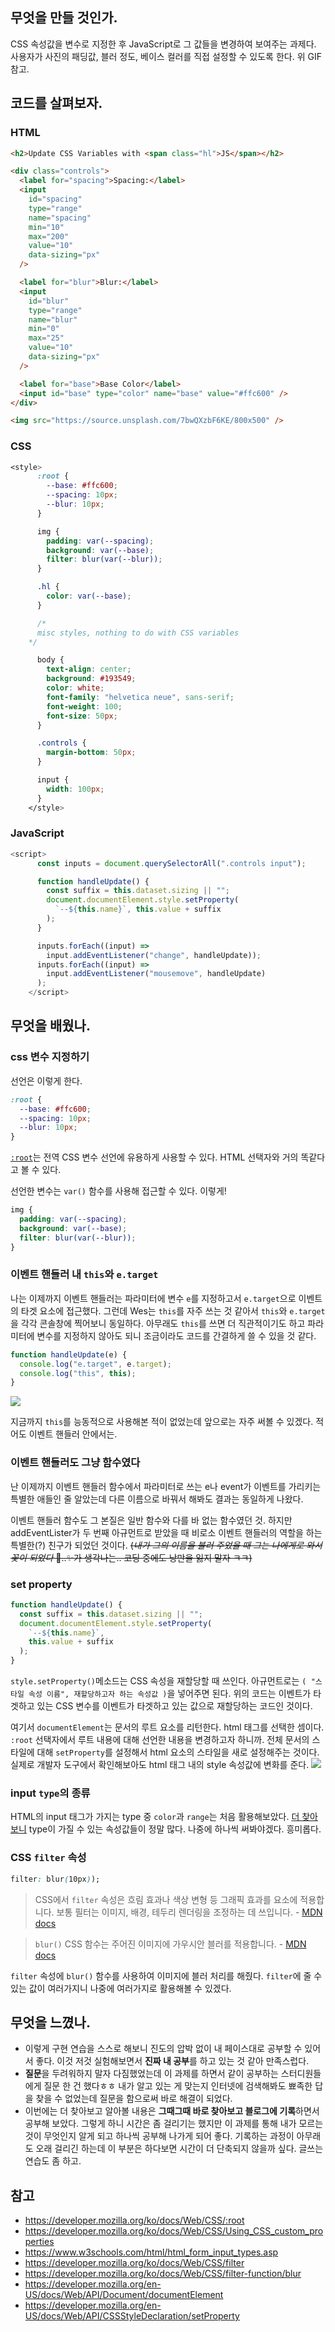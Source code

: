 ## 무엇을 만들 것인가.

CSS 속성값을 변수로 지정한 후 JavaScript로 그 값들을 변경하여 보여주는 과제다. 사용자가 사진의 패딩값, 블러 정도, 베이스 컬러를 직접 설정할 수 있도록 한다. 위 GIF 참고.

## 코드를 살펴보자.

### HTML

```html
<h2>Update CSS Variables with <span class="hl">JS</span></h2>

<div class="controls">
  <label for="spacing">Spacing:</label>
  <input
    id="spacing"
    type="range"
    name="spacing"
    min="10"
    max="200"
    value="10"
    data-sizing="px"
  />

  <label for="blur">Blur:</label>
  <input
    id="blur"
    type="range"
    name="blur"
    min="0"
    max="25"
    value="10"
    data-sizing="px"
  />

  <label for="base">Base Color</label>
  <input id="base" type="color" name="base" value="#ffc600" />
</div>

<img src="https://source.unsplash.com/7bwQXzbF6KE/800x500" />
```

### CSS

```css
<style>
      :root {
        --base: #ffc600;
        --spacing: 10px;
        --blur: 10px;
      }

      img {
        padding: var(--spacing);
        background: var(--base);
        filter: blur(var(--blur));
      }

      .hl {
        color: var(--base);
      }

      /*
      misc styles, nothing to do with CSS variables
    */

      body {
        text-align: center;
        background: #193549;
        color: white;
        font-family: "helvetica neue", sans-serif;
        font-weight: 100;
        font-size: 50px;
      }

      .controls {
        margin-bottom: 50px;
      }

      input {
        width: 100px;
      }
    </style>
```

### JavaScript

```javascript
<script>
      const inputs = document.querySelectorAll(".controls input");

      function handleUpdate() {
        const suffix = this.dataset.sizing || "";
        document.documentElement.style.setProperty(
          `--${this.name}`, this.value + suffix
        );
      }

      inputs.forEach((input) =>
        input.addEventListener("change", handleUpdate));
      inputs.forEach((input) =>
        input.addEventListener("mousemove", handleUpdate)
      );
    </script>
```

## 무엇을 배웠나.

### css 변수 지정하기

선언은 이렇게 한다.

```css
:root {
  --base: #ffc600;
  --spacing: 10px;
  --blur: 10px;
}
```

[`:root`](https://developer.mozilla.org/ko/docs/Web/CSS/:root)는 전역 CSS 변수 선언에 유용하게 사용할 수 있다. HTML 선택자와 거의 똑같다고 볼 수 있다.

선언한 변수는 `var()` 함수를 사용해 접근할 수 있다. 이렇게!

```css
img {
  padding: var(--spacing);
  background: var(--base);
  filter: blur(var(--blur));
}
```

### 이벤트 핸들러 내 `this`와 `e.target`

나는 이제까지 이벤트 핸들러는 파라미터에 변수 `e`를 지정하고서 `e.target`으로 이벤트의 타겟 요소에 접근했다. 그런데 Wes는 `this`를 자주 쓰는 것 같아서 `this`와 `e.target`을 각각 콘솔창에 찍어보니 동일하다. 아무래도 `this`를 쓰면 더 직관적이기도 하고 파라미터에 변수를 지정하지 않아도 되니 조금이라도 코드를 간결하게 쓸 수 있을 것 같다.

```javascript
function handleUpdate(e) {
  console.log("e.target", e.target);
  console.log("this", this);
}
```

![](https://velog.velcdn.com/images/jisunipark/post/fbebabec-4b6d-43d9-9730-a3a5b6320a64/image.png)

지금까지 `this`를 능동적으로 사용해본 적이 없었는데 앞으로는 자주 써볼 수 있겠다. 적어도 이벤트 핸들러 안에서는.

### 이벤트 핸들러도 그냥 함수였다

난 이제까지 이벤트 핸들러 함수에서 파라미터로 쓰는 e나 event가 이벤트를 가리키는 특별한 애들인 줄 알았는데 다른 이름으로 바꿔서 해봐도 결과는 동일하게 나왔다.

이벤트 핸들러 함수도 그 본질은 일반 함수와 다를 바 없는 함수였던 것. 하지만 addEventLister가 두 번째 아규먼트로 받았을 때 비로소 이벤트 핸들러의 역할을 하는 특별한(?) 친구가 되었던 것이다. ~~(_내가 그의 이름을 불러 주었을 때 그는 나에게로 와서 꽃이 되었다_ 🌸..✨가 생각나는.. 코딩 중에도 낭만을 잃지 말자 ㅋㅋ)~~

### set property

```javascript
function handleUpdate() {
  const suffix = this.dataset.sizing || "";
  document.documentElement.style.setProperty(
    `--${this.name}`,
    this.value + suffix
  );
}
```

`style.setProperty()`메소드는 CSS 속성을 재할당할 때 쓰인다. 아규먼트로는 `( "스타일 속성 이름", 재할당하고자 하는 속성값 )`을 넣어주면 된다. 위의 코드는 이벤트가 타겟하고 있는 CSS 변수를 이벤트가 타겟하고 있는 값으로 재할당하는 코드인 것이다.

여기서 `documentElement`는 문서의 루트 요소를 리턴한다. html 태그를 선택한 셈이다. `:root` 선택자에서 루트 내용에 대해 선언한 내용을 변경하고자 하니까. 전체 문서의 스타일에 대해 `setProperty`를 설정해서 html 요소의 스타일을 새로 설정해주는 것이다. 실제로 개발자 도구에서 확인해보아도 html 태그 내의 style 속성값에 변화를 준다.
![](https://velog.velcdn.com/images/jisunipark/post/c4f0df4e-d744-48ea-9a5c-3017834bef02/image.png)

### input `type`의 종류

HTML의 input 태그가 가지는 type 중 `color`과 `range`는 처음 활용해보았다. [더 찾아보니](https://www.w3schools.com/html/html_form_input_types.asp) type이 가질 수 있는 속성값들이 정말 많다. 나중에 하나씩 써봐야겠다. 흥미롭다.

### CSS `filter` 속성

```css
filter: blur(10px));
```

> CSS에서 `filter` 속성은 흐림 효과나 색상 변형 등 그래픽 효과를 요소에 적용합니다. 보통 필터는 이미지, 배경, 테두리 렌더링을 조정하는 데 쓰입니다.
> \- [MDN docs](https://developer.mozilla.org/ko/docs/Web/CSS/filter)

> `blur()` CSS 함수는 주어진 이미지에 가우시안 블러를 적용합니다.
> \- [MDN docs](https://developer.mozilla.org/ko/docs/Web/CSS/filter-function/blur)

`filter` 속성에 `blur()` 함수를 사용하여 이미지에 블러 처리를 해줬다. `filter`에 줄 수 있는 값이 여러가지니 나중에 여러가지로 활용해볼 수 있겠다.

## 무엇을 느꼈나.

- 이렇게 구현 연습을 스스로 해보니 진도의 압박 없이 내 페이스대로 공부할 수 있어서 좋다. 이것 저것 실험해보면서 **진짜 내 공부**를 하고 있는 것 같아 만족스럽다.
- **질문**을 두려워하지 말자 다짐했었는데 이 과제를 하면서 같이 공부하는 스터디원들에게 질문 한 건 했다ㅎㅎ 내가 알고 있는 게 맞는지 인터넷에 검색해봐도 뾰족한 답을 찾을 수 없었는데 질문을 함으로써 바로 해결이 되었다.
- 이번에는 더 찾아보고 알아볼 내용은 **그때그때 바로 찾아보고 블로그에 기록**하면서 공부해 보았다. 그렇게 하니 시간은 좀 걸리기는 했지만 이 과제를 통해 내가 모르는 것이 무엇인지 알게 되고 하나씩 공부해 나가게 되어 좋다. 기록하는 과정이 아무래도 오래 걸리긴 하는데 이 부분은 하다보면 시간이 더 단축되지 않을까 싶다. 글쓰는 연습도 좀 하고.

## 참고

- https://developer.mozilla.org/ko/docs/Web/CSS/:root
- https://developer.mozilla.org/ko/docs/Web/CSS/Using_CSS_custom_properties
- https://www.w3schools.com/html/html_form_input_types.asp
- https://developer.mozilla.org/ko/docs/Web/CSS/filter
- https://developer.mozilla.org/ko/docs/Web/CSS/filter-function/blur
- https://developer.mozilla.org/en-US/docs/Web/API/Document/documentElement
- https://developer.mozilla.org/en-US/docs/Web/API/CSSStyleDeclaration/setProperty
